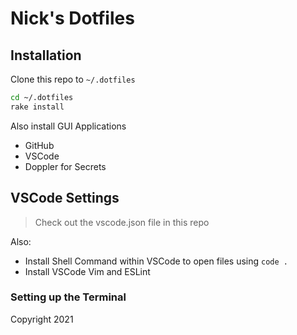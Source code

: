 # Nick's Dotfiles

## Installation

Clone this repo to `~/.dotfiles`

```bash
cd ~/.dotfiles
rake install
```

Also install GUI Applications

* GitHub
* VSCode
* Doppler for Secrets

## VSCode Settings

> Check out the vscode.json file in this repo

Also:

* Install Shell Command within VSCode to open files using `code .`
* Install VSCode Vim and ESLint

### Setting up the Terminal


Copyright 2021
